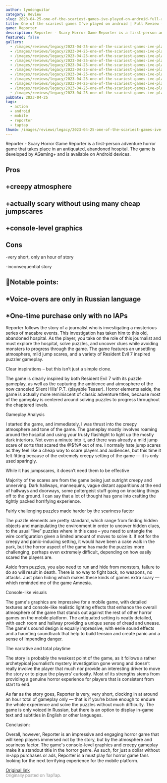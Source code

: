 ```yaml
---
author: lyndonguitar
category: Review
slug: 2023-04-25-one-of-the-scariest-games-ive-played-on-android-full-review-reporter
title: One of the scariest games I’ve played on android | Full Review - Reporter
game: Reporter
description: Reporter - Scary Horror Game Reporter is a first-person adventure horror game that takes place in an antiquated, abandoned hospital. The game is developed by AGaming+ and is available on Android devices.
featured: false
gallery:
  - /images/reviews/legacy/2023-04-25-one-of-the-scariest-games-ive-played-on-android--full-review---reporter-0.avif
  - /images/reviews/legacy/2023-04-25-one-of-the-scariest-games-ive-played-on-android--full-review---reporter-1.avif
  - /images/reviews/legacy/2023-04-25-one-of-the-scariest-games-ive-played-on-android--full-review---reporter-2.avif
  - /images/reviews/legacy/2023-04-25-one-of-the-scariest-games-ive-played-on-android--full-review---reporter-3.avif
  - /images/reviews/legacy/2023-04-25-one-of-the-scariest-games-ive-played-on-android--full-review---reporter-4.avif
  - /images/reviews/legacy/2023-04-25-one-of-the-scariest-games-ive-played-on-android--full-review---reporter-5.avif
  - /images/reviews/legacy/2023-04-25-one-of-the-scariest-games-ive-played-on-android--full-review---reporter-6.avif
  - /images/reviews/legacy/2023-04-25-one-of-the-scariest-games-ive-played-on-android--full-review---reporter-7.avif
  - /images/reviews/legacy/2023-04-25-one-of-the-scariest-games-ive-played-on-android--full-review---reporter-8.avif
  - /images/reviews/legacy/2023-04-25-one-of-the-scariest-games-ive-played-on-android--full-review---reporter-9.avif
  - /images/reviews/legacy/2023-04-25-one-of-the-scariest-games-ive-played-on-android--full-review---reporter-10.avif
pubDate: 2023-04-25
tags:
  - action
  - android
  - mobile
  - reporter
  - taptap
thumb: /images/reviews/legacy/2023-04-25-one-of-the-scariest-games-ive-played-on-android--full-review---reporter-0.avif
---
```


Reporter - Scary Horror Game
Reporter is a first-person adventure horror game that takes place in an antiquated, abandoned hospital. The game is developed by AGaming+ and is available on Android devices.




## Pros



## +creepy atmosphere


## +actually scary without using many cheap jumpscares


## +console-level graphics




## Cons


-very short, only an hour of story

-inconsequential story


## 📝Notable points:


## *Voice-overs are only in Russian language


## *One-time purchase only with no IAPs

Reporter follows the story of a journalist who is investigating a mysterious series of macabre events. This investigation has taken him to this old, abandoned hospital. As the player, you take on the role of this journalist and must explore the hospital, solve puzzles, and uncover clues while avoiding monsters to progress through the game. The game features an unsettling atmosphere, mild jump scares, and a variety of Resident Evil 7 inspired puzzler gameplay.

Clear inspirations – but this isn’t just a simple clone.

The game is clearly inspired by both Resident Evil 7 with its puzzle gameplay, as well as the capturing the ambience and atmosphere of the now canceled Silent Hills’ P.T. (playable Teaser). Horror elements aside, the game is actually more reminiscent of classic adventure titles, because most of the gameplay is centered around solving puzzles to progress throughout the chaptered levels.

Gameplay Analysis

I started the game, and immediately, I was thrust into the creepy atmosphere and tone of the game. The gameplay mostly involves roaming around the hospital and using your trusty flashlight to light up the mostly dark interiors. Not even a minute into it, and there was already a mild jump scare of sorts that scared the @$%# out of me. I normally hate jump scares as they feel like a cheap way to scare players and audiences, but this time it felt fitting because of the extremely creepy setting of the game — it is only used sparingly.

While it has jumpscares, it doesn’t need them to be effective

Majority of the scares are from the game being just outright creepy and unnerving. Dark hallways, mannequins, vague distant apparitions at the end of hallways and doorways, some poltergeist stuff going on knocking things off to the ground. I can say that a lot of thought has gone into crafting the tightly packed horrifying experience.

Fairly challenging puzzles made harder by the scariness factor

The puzzle elements are pretty standard, which range from finding hidden objects and manipulating the environment in order to uncover hidden clues, to the usual “live” puzzles where in this case – you need to untangle the wire configuration given a limited amount of moves to solve it. If not for the creepy and panic-inducing setting, it would have been a cake walk in the park, but the horror aspect of the game has made the puzzles more challenging, perhaps even extremely difficult, depending on how easily scared the players are.

Aside from puzzles, you also need to run and hide from monsters, failure to do so will result in death. There is no way to fight back, no weapons, no attacks. Just plain hiding which makes these kinds of games extra scary — which reminded me of the game Amnesia.

Console-like visuals

The game's graphics are impressive for a mobile game, with detailed textures and console-like realistic lighting effects that enhance the overall atmosphere of the game that stands out against the rest of other horror games on the mobile platform. The antiquated setting is neatly detailed, with each room and hallway providing a unique sense of dread and unease. The game's sound design is equally impressive, with eerie sound effects and a haunting soundtrack that help to build tension and create panic and a sense of impending danger.

The narrative and total playtime

The story is probably the weakest point of the game, as it follows a rather archetypical journalist’s mystery investigation gone wrong and doesn’t really involve the player that much nor provide an interesting driver to move the story or to pique the players’ curiosity. Most of its strengths stems from providing a genuine horror experience for players that is consistent from start to end.

As far as the story goes, Reporter is very, very short, clocking in at around an hour total of gameplay only — that is if you’re brave enough to endure the whole experience and solve the puzzles without much difficulty. The game is only voiced in Russian, but there is an option to display in-game text and subtitles in English or other languages.

Conclusion:

Overall, however, Reporter is an impressive and engaging horror game that will keep players immersed not by the story, but by the atmosphere and scariness factor. The game's console-level graphics and creepy gameplay make it a standout title in the horror genre. As such, for just a dollar without in-app purchases or ads, Reporter is a must play for horror game fans looking for the next terrifying experience for the mobile platform.

[Original link](https://www.taptap.io/post/5234886)<br><span style="font-size: 0.95em; color: #888;">Originally posted on TapTap.</span>
